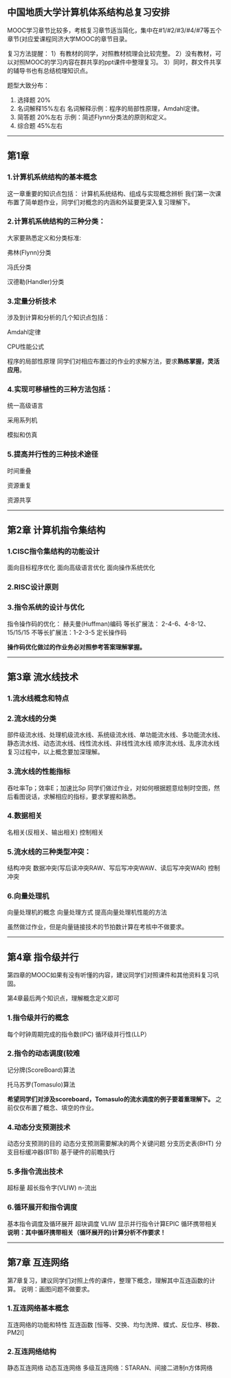 ## 中国地质大学计算机体系结构总复习安排

MOOC学习章节比较多，考核复习章节适当简化，集中在#1/#2/#3/#4/#7等五个章节(对应爱课程同济大学MOOC的章节目录。

复习方法提醒：
1）有教材的同学，对照教材梳理会比较完整。
2）没有教材，可以对照MOOC的学习内容在群共享的ppt课件中整理复习。
3）同时，群文件共享的辅导书也有总结梳理知识点。

题型大致分布：

1. 选择题 20%  
2. 名词解释15%左右
   名词解释示例：程序的局部性原理，Amdahl定律。
3. 简答题 20%左右 
   示例：简述Flynn分类法的原则和定义。
4. 综合题 45%左右

---

## 第1章

### 1.计算机系统结构的基本概念

这一章重要的知识点包括：
计算机系统结构、组成与实现概念辨析
我们第一次课布置了简单题作业，同学们对概念的内涵和外延要更深入复习理解下。

### 2.计算机系统结构的三种分类：

大家要熟悉定义和分类标准: 

弗林(Flynn)分类

冯氏分类

汉德勒(Handler)分类

### 3.定量分析技术

涉及到计算和分析的几个知识点包括：

Amdahl定律

CPU性能公式

程序的局部性原理
同学们对相应布置过的作业的求解方法，要求**熟练掌握，灵活应用**。

### 4.实现可移植性的三种方法包括：

统一高级语言

采用系列机

模拟和仿真

### 5.提高并行性的三种技术途径

时间重叠

资源重复

资源共享

---

## 第2章 计算机指令集结构

### 1.CISC指令集结构的功能设计

  面向目标程序优化
  面向高级语言优化
  面向操作系统优化

### 2.RISC设计原则

### 3.指令系统的设计与优化

指令操作码的优化：
赫夫曼(Huffman)编码
等长扩展法： 
2-4-6、4-8-12、15/15/15
不等长扩展法：1-2-3-5
定长操作码

**操作码优化做过的作业务必对照参考答案理解掌握。**

---

## 第3章 流水线技术

### 1.流水线概念和特点

### 2.流水线的分类

部件级流水线、处理机级流水线、系统级流水线、单功能流水线、多功能流水线、静态流水线、动态流水线、线性流水线、非线性流水线
顺序流水线、乱序流水线
复习过程中，以上概念要加深理解。

### 3.流水线的性能指标

吞吐率Tp；效率E；加速比Sp
同学们做过作业，对如何根据题意绘制时空图，然后看图说话，求解相应的指标，要求掌握和熟悉。


### 4.数据相关
名相关(反相关、输出相关)
控制相关

### 5.流水线的三种类型冲突：

结构冲突
数据冲突(写后读冲突RAW、写后写冲突WAW、读后写冲突WAR)
控制冲突

### 6.向量处理机 

向量处理机的概念
向量处理方式
提高向量处理机性能的方法

虽然做过作业，但是向量链接技术的节拍数计算在考核中不做要求。

---

## 第4章 指令级并行

第四章的MOOC如果有没有听懂的内容，建议同学们对照课件和其他资料复习巩固。


第4章最后两个知识点，理解概念定义即可

### 1.指令级并行的概念

每个时钟周期完成的指令数(IPC)
循环级并行性(LLP）

### 2.指令的动态调度(较难

记分牌(ScoreBoard)算法

托马苏罗(Tomasulo)算法

**希望同学们对涉及scoreboard，Tomasulo的流水调度的例子要着重理解下。**
之前仅仅布置了概念、填空的作业。

### 4.动态分支预测技术

 动态分支预测的目的
 动态分支预测需要解决的两个关键问题
 分支历史表(BHT)
 分支目标缓冲器(BTB)
 基于硬件的前瞻执行

### 5.多指令流出技术

 超标量
 超长指令字(VLIW)
 n-流出

### 6.循环展开和指令调度

基本指令调度及循环展开
超块调度
VLIW
显示并行指令计算EPIC
循环携带相关
**说明：其中循环携带相关（循环展开的)计算分析不作要求！**

---

## 第7章 互连网络

第7章复习，建议同学们对照上传的课件，整理下概念，理解其中互连函数的计算。
说明：画图问题不做要求。

### 1.互连网络基本概念

 互连网络的功能和特性
 互连函数
  [恒等、交换、均匀洗牌、蝶式、反位序、移数、PM2I]

### 2.互连网络结构

 静态互连网络
 动态互连网络
 多级互连网络：STARAN、间接二进制n方体网络